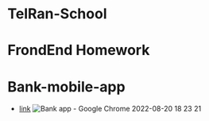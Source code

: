 # TelRan-School

# FrondEnd Homework

# Bank-mobile-app

- [link](https://alexdolz.github.io/Bank-mobile-app/)
  ![Bank app - Google Chrome 2022-08-20 18 23 21](https://user-images.githubusercontent.com/108806800/185756759-66925cdd-8cb9-4c0b-85c6-2edf00882173.png)
